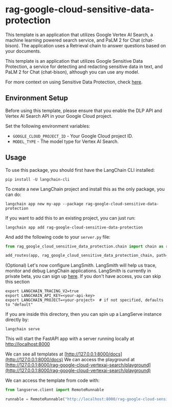 # rag-google-cloud-sensitive-data-protection

This template is an application that utilizes Google Vertex AI Search, a machine learning powered search service, and
PaLM 2 for Chat (chat-bison). The application uses a Retrieval chain to answer questions based on your documents.

This template is an application that utilizes Google Sensitive Data Protection, a service for detecting and redacting
sensitive data in text, and PaLM 2 for Chat (chat-bison), although you can use any model.

For more context on using Sensitive Data Protection,
check [here](https://cloud.google.com/dlp/docs/sensitive-data-protection-overview).

## Environment Setup

Before using this template, please ensure that you enable the DLP API and Vertex AI Search API in your Google Cloud
project.

Set the following environment variables:

* `GOOGLE_CLOUD_PROJECT_ID` - Your Google Cloud project ID.
* `MODEL_TYPE` - The model type for Vertex AI Search.

## Usage

To use this package, you should first have the LangChain CLI installed:

```shell
pip install -U langchain-cli
```

To create a new LangChain project and install this as the only package, you can do:

```shell
langchain app new my-app --package rag-google-cloud-sensitive-data-protection
```

If you want to add this to an existing project, you can just run:

```shell
langchain app add rag-google-cloud-sensitive-data-protection
```

And add the following code to your `server.py` file:

```python
from rag_google_cloud_sensitive_data_protection.chain import chain as rag_google_cloud_sensitive_data_protection_chain

add_routes(app, rag_google_cloud_sensitive_data_protection_chain, path="/rag-google-cloud-sensitive-data-protection")
```

(Optional) Let's now configure LangSmith.
LangSmith will help us trace, monitor and debug LangChain applications.
LangSmith is currently in private beta, you can sign up [here](https://smith.langchain.com/).
If you don't have access, you can skip this section

```shell
export LANGCHAIN_TRACING_V2=true
export LANGCHAIN_API_KEY=<your-api-key>
export LANGCHAIN_PROJECT=<your-project>  # if not specified, defaults to "default"
```

If you are inside this directory, then you can spin up a LangServe instance directly by:

```shell
langchain serve
```

This will start the FastAPI app with a server running locally at
[http://localhost:8000](http://localhost:8000)

We can see all templates at [http://127.0.0.1:8000/docs](http://127.0.0.1:8000/docs)
We can access the playground
at [http://127.0.0.1:8000/rag-google-cloud-vertexai-search/playground](http://127.0.0.1:8000/rag-google-cloud-vertexai-search/playground)

We can access the template from code with:

```python
from langserve.client import RemoteRunnable

runnable = RemoteRunnable("http://localhost:8000/rag-google-cloud-sensitive-data-protection")
```
```
